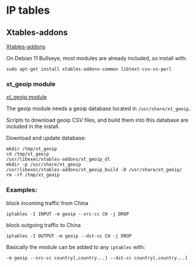 # IP tables

## Xtables-addons

[Xtables-addons](https://inai.de/projects/xtables-addons/)

On Debian 11 Bullseye, most modules are already included, so install with:
```
sudo apt-get install xtables-addons-common libtext-csv-xs-perl
```

### xt_geoip module

[xt_geoip module](https://inai.de/projects/xtables-addons/geoip.php)

The geoip module needs a geoip database located in `/usr/share/xt_geoip`.

Scripts to download geoip CSV files, and build them into this database are included in the install.

Download and update database:
```
mkdir /tmp/xt_geoip
cd /tmp/xt_geoip
/usr/libexec/xtables-addons/xt_geoip_dl
mkdir -p /usr/share/xt_geoip
/usr/libexec/xtables-addons/xt_geoip_build -D /usr/share/xt_geoip/
rm -rf /tmp/xt_geoip
```

### Examples:

block incoming traffic from China
```
iptables -I INPUT -m geoip --src-cc CH -j DROP
```

block outgoing traffic to China
```
iptables -I OUTPUT -m geoip --dst-cc CH -j DROP
```

Basically the module can be added to any `iptables` with:
```
-m geoip --src-cc country[,country...] --dst-cc country[,country...]
```